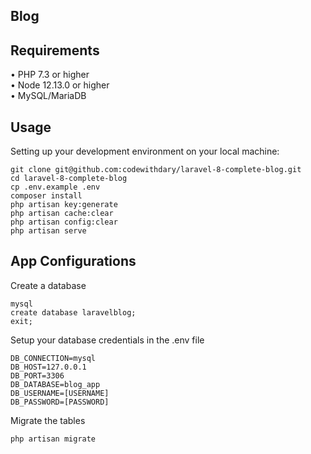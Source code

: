 ## Blog

## Requirements

•	PHP 7.3 or higher <br>
•	Node 12.13.0 or higher <br>
•	MySQL/MariaDB <br>


## Usage 

Setting up your development environment on your local machine: 

```
git clone git@github.com:codewithdary/laravel-8-complete-blog.git
cd laravel-8-complete-blog
cp .env.example .env
composer install
php artisan key:generate
php artisan cache:clear
php artisan config:clear
php artisan serve
```

## App Configurations

Create a database 

```
mysql
create database laravelblog;
exit;
```

Setup your database credentials in the .env file

```
DB_CONNECTION=mysql
DB_HOST=127.0.0.1
DB_PORT=3306
DB_DATABASE=blog_app
DB_USERNAME=[USERNAME]
DB_PASSWORD=[PASSWORD]
```

Migrate the tables
```
php artisan migrate
```


